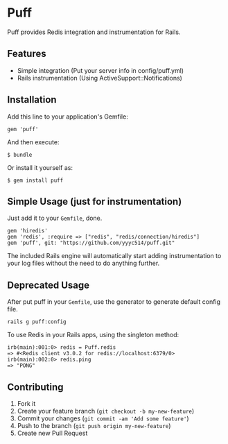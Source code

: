 # Puff

Puff provides Redis integration and instrumentation for Rails.

## Features

* Simple integration (Put your server info in config/puff.yml)
* Rails instrumentation (Using ActiveSupport::Notifications)


## Installation

Add this line to your application's Gemfile:

    gem 'puff'

And then execute:

    $ bundle

Or install it yourself as:

    $ gem install puff
    
## Simple Usage (just for instrumentation)

Just add it to your `Gemfile`, done.

```
gem 'hiredis'
gem 'redis', :require => ["redis", "redis/connection/hiredis"]
gem 'puff', git: "https://github.com/yyyc514/puff.git"
```

The included Rails engine will automatically start adding instrumentation to your log files without the need to do anything further.

## Deprecated Usage

After put puff in your `Gemfile`, use the generator to generate default config file.

```
rails g puff:config
```

To use Redis in your Rails apps, using the singleton method:

```
irb(main):001:0> redis = Puff.redis
=> #<Redis client v3.0.2 for redis://localhost:6379/0>
irb(main):002:0> redis.ping
=> "PONG"
```

## Contributing

1. Fork it
2. Create your feature branch (`git checkout -b my-new-feature`)
3. Commit your changes (`git commit -am 'Add some feature'`)
4. Push to the branch (`git push origin my-new-feature`)
5. Create new Pull Request
